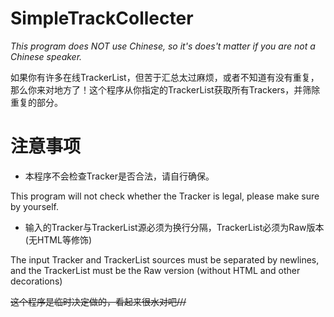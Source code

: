 # SimpleTrackCollecter

*This program does NOT use Chinese, so it's does't matter if you are not a Chinese speaker.*

如果你有许多在线TrackerList，但苦于汇总太过麻烦，或者不知道有没有重复，那么你来对地方了！这个程序从你指定的TrackerList获取所有Trackers，并筛除重复的部分。

# 注意事项

+ 本程序不会检查Tracker是否合法，请自行确保。

This program will not check whether the Tracker is legal, please make sure by yourself.

+ 输入的Tracker与TrackerList源必须为换行分隔，TrackerList必须为Raw版本(无HTML等修饰)

The input Tracker and TrackerList sources must be separated by newlines, and the TrackerList must be the Raw version (without HTML and other decorations)

~~这个程序是临时决定做的，看起来很水对吧///~~
